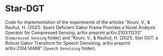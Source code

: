 # Star-DGT

Code for implementation of the experiments of the articles "Kouni, V., & Rauhut, H. (2021). Spark Deficient Gabor Frame Provides a Novel Analysis Operator for Compressed Sensing.
arXiv preprint arXiv:2103.11233" (`Compressed Sensing` folder) and "Kouni, V., & Rauhut, H. (2021). Star DGT: a Robust Gabor Transform for Speech Denoising. arXiv preprint arXiv:2104.14468"
(`Speech Denoising` folder).
